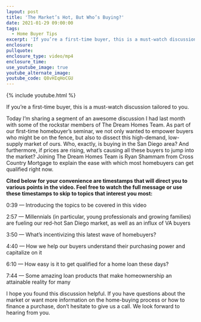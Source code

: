 ```yaml
---
layout: post
title: 'The Market’s Hot, But Who’s Buying?'
date: 2021-01-29 09:00:00
tags:
  - Home Buyer Tips
excerpt: 'If you’re a first-time buyer, this is a must-watch discussion tailored to you.'
enclosure:
pullquote:
enclosure_type: video/mp4
enclosure_time:
use_youtube_image: true
youtube_alternate_image:
youtube_code: Q8vHIqHoCGU
---
```


{% include youtube.html %}

If you’re a first-time buyer, this is a must-watch discussion tailored to you.

Today I’m sharing a segment of an awesome discussion I had last month with some of the rockstar members of The Dream Homes Team. As part of our first-time homebuyer’s seminar, we not only wanted to empower buyers who might be on the fence, but also to dissect this high-demand, low-supply market of ours. Who, exactly, is buying in the San Diego area? And furthermore, if prices are rising, what’s causing all these buyers to jump into the market? Joining The Dream Homes Team is Ryan Shammam from Cross Country Mortgage to explain the ease with which most homebuyers can get qualified right now.&nbsp;

**Cited below for your convenience are timestamps that will direct you to various points in the video. Feel free to watch the full message or use these timestamps to skip to topics that interest you most:&nbsp;**

0:39 — Introducing the topics to be covered in this video

2:57 — Millennials (in particular, young professionals and growing families) are fueling our red-hot San Diego market, as well as an influx of VA buyers&nbsp;

3:50 — What’s incentivizing this latest wave of homebuyers?&nbsp;

4:40 — How we help our buyers understand their purchasing power and capitalize on it&nbsp;

6:10 — How easy is it to get qualified for a home loan these days?

7:44 — Some amazing loan products that make homeownership an attainable reality for many&nbsp;

I hope you found this discussion helpful. If you have questions about the market or want more information on the home-buying process or how to finance a purchase, don’t hesitate to give us a call. We look forward to hearing from you.

